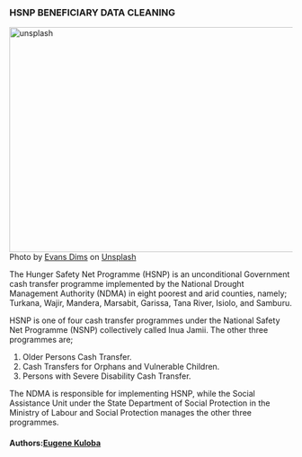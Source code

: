 ### **HSNP BENEFICIARY DATA CLEANING**
<img src="evansdim.jpg" alt="unsplash" width="949" height="400">
Photo by <a href="https://unsplash.com/@evans_dimsphoto?utm_source=unsplash&utm_medium=referral&utm_content=creditCopyText">Evans Dims</a> on <a href="https://unsplash.com/photos/a-small-child-standing-in-a-dirt-field-next-to-a-fence-OvKHanXCrOQ?utm_source=unsplash&utm_medium=referral&utm_content=creditCopyText">Unsplash</a>
  



<p>The Hunger Safety Net Programme (HSNP) is an unconditional Government cash transfer programme implemented by the National Drought Management Authority (NDMA) in eight poorest and arid counties, namely; Turkana, Wajir, Mandera, Marsabit, Garissa, Tana River, Isiolo, and Samburu.</p>

<p>HSNP is one of four cash transfer programmes under the National Safety Net Programme (NSNP) collectively called Inua Jamii. The other three programmes are;</p>

1) Older Persons Cash Transfer.
2) Cash Transfers for Orphans and Vulnerable Children.
3) Persons with Severe Disability Cash Transfer.

 

<p>The NDMA is responsible for implementing HSNP, while the Social Assistance Unit under the State Department of Social Protection in the Ministry of Labour and Social Protection manages the other three programmes.</p>

#### **Authors**:[Eugene Kuloba](https://github.com/eugenekuloba)
